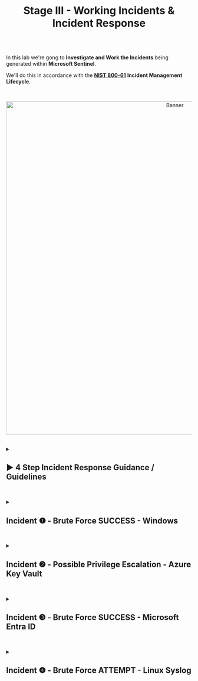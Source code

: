<br>

<h1 align="center">Stage III - Working Incidents & Incident Response</h1>

<br>

<br>

In this lab we're gong to **Investigate and Work the Incidents** being generated within **Microsoft Sentinel**.

We'll do this in accordance with the [**NIST 800-61**](https://nvlpubs.nist.gov/nistpubs/specialpublications/nist.sp.800-61r2.pdf) **Incident Management Lifecycle**.

<br>

<p align="center">
<img width="900" src="https://github.com/user-attachments/assets/c72ba407-5700-4f04-912a-3cb76e8c46dc" alt="Banner"/>
<br />
<br />


<details close> 
<summary> <h2>▶️ 4 Step Incident Response Guidance / Guidelines</h2> </summary>
<br>

## Step ➀ ➜ Preparation

We've completed this step already by:

- Setting Up **Logging** for all of our Resources.

- **Ingesting all of the Logs** into the **Log Analytics Workspace**.

- Configuring **Microsoft Sentinel** & **Alert Rules**.

<br>

<br>

## Step ➁ ➜ Detection & Analysis

<br>

>   <details close> 
>   
> **<summary> 📝 Explanation</summary>**
> 
> This phase gets kicked off when someone notices some kind of **Anomaly in the System**.
> 
> In our case we configured a bunch of Alerts ➜ and the fact that an **Incident was Created** ➜ is the beggining of our **Detection Phase**.
> 
>   </details>

<br>

**1️⃣** Set the **Severity**, the **Status** & the **Owner** of the Incident.

**2️⃣** **View Full Details**.

**3️⃣** Observe the **Activity Log** (for the History of the Incident).

**4️⃣** Observe the **Entities** & **Incident Timeline**.

**5️⃣** **Investigate the Incident** and continue trying to **Determine the Scope**.

**6️⃣** **Inspect the Entities** and see if there are any **Related Events**.

**7️⃣** **Determine Legitimacy** of the Incident.

**8️⃣** If **True Positive** ➜ Continue | If **False Positive** ➜ Close it out.

<br>

<br>

## Step ➂ ➜ Containment, Eradication & Recovery

Use this simple [**Incident Response PlayBook**](https://docs.google.com/document/d/1EQ5MzN95POLaRIMulYg3PIH3UGHtDNcGdkFvgOXyEXQ/edit#heading=h.uyxi3urvol4g) to **Remediate the Incident**.

<br>

<br>

## Step ➃ ➜ Post-Incident Activity

- Document Findings

- Close out the Incident in Sentinel

<br>

  </details>

<h2></h2>

<details close> 
<summary> <h2>Incident ❶ - Brute Force SUCCESS - Windows</h2> </summary>
<br>

> This Incident gets triggered when Sentinel detects a Successful Login after Multiple Failed Attempts.
> 
> It indicates that a Brute Force Attack was Successfully Conducted.

<br>

## Incident Description

<br>

➡️ This Incident involves observation of potential **Brute Force Attempts against a Windows VM**.

<br>

![azure portal](https://github.com/user-attachments/assets/36df51b2-cdcd-42e7-ad55-d26078edda07)

<br>

<br>

## Initial Response Actions

<br>

✔ Verify the Authenticity of the Alert or Report.

✔ Immediately Isolate the Machine and Change the Password of the affected User.

✔ Identify the Origin of the Attacks and determine if they are attacking or involved with anything else.

✔ Determine How and When the attack occurred.

✔ Are the NSGs not being locked down? If so ➜ check other NSGs.

✔ Assess the Potential Impact of the Incident.

✔ What Type of Account was it? What Permissions did it have?

<br>

<br>

## Detection & Analysis

<details close> 
<summary> <h3>🎯 Step-by-Step</h3> </summary>

<br>
  
**1️⃣** Set the **Severity**, the **Status** & the **Owner** of the Incident:

<br>

![azure portal](https://github.com/user-attachments/assets/36df51b2-cdcd-42e7-ad55-d26078edda07)

<br>

<h2></h2>

<br>

**2️⃣** **View Full Details**

<br>

![azure portal](https://github.com/user-attachments/assets/36df51b2-cdcd-42e7-ad55-d26078edda07)

<br>

<h2></h2>

<br>

**3️⃣** Observe the **Activity Log**

<br>

**```Nothing to show here.```**

<br>

<h2></h2>

<br>

**4️⃣** Observe the **Entities** & **Incident Timeline**

<br>

![azure portal](https://github.com/user-attachments/assets/36df51b2-cdcd-42e7-ad55-d26078edda07)

<br>

<h2></h2>

<br>

**5️⃣** **Investigate the Incident** and continue trying to **Determine the Scope**

<br>

![azure portal](https://github.com/user-attachments/assets/36df51b2-cdcd-42e7-ad55-d26078edda07)

<br>

![azure portal](https://github.com/user-attachments/assets/36df51b2-cdcd-42e7-ad55-d26078edda07)

<br>

<h2></h2>

<br>

**6️⃣** **Inspect the Entities** and see if there are any **Related Events**

<br>

The Entity is involved with other **Brute Force Attempts** during the same period.

<br>

![azure portal](https://github.com/user-attachments/assets/36df51b2-cdcd-42e7-ad55-d26078edda07)

<br>

<br>

<h2></h2>

<br>

**7️⃣** **Determine Legitimacy** of the Incident

<br>

Determined to be ➜ a **Legitimate Incident** ✅

<br>

<h2></h2>

<br>

**8️⃣** If **True Positive** ➜ Continue | If **False Positive** ➜ Close it out

<br>

Determined to be ➜ a **True Positive** ✅

From the **Investigation** ➜ you can see that the **Attacker / Entity** ```63.143.47.155``` is also involved in **4 other Brute Force Attempt Instances**.

<br>

  </details>

<br>

<br>

## Containment, Eradication & Recovery

<br>

<details close> 
  
**<summary> 💡 Note</summary>**

<br>

I will address this later ➜ in the **Environment Hardening Section**.

Despite that ➜ I'm including the steps here for reference from the **Incident Response Playbook**.

<br>

  </details>

<br>

✔ **Lock down the NSG** assigned to that VM ➜ either **Entirely** or to **Only Allow Necessary Traffic**.

✔ **Reset** the affected **User’s Password**.

✔ **Enable MFA**

<br>

<br>

## Post-Incident Activity

<br>

✅ Document Findings and Close out the Incident in Sentinel.

<br>

<details close> 
  
**<summary> 💡 Note</summary>**

<br>

Check out the **Lessons Learned Section** for more details on this Incident.

<br>

  </details>

<br>

  </details>

<h2></h2>

<details close> 
<summary> <h2>Incident ❷ - Possible Privilege Escalation - Azure Key Vault</h2> </summary>
<br>

> This Incident gets triggered when Sentinel detects Unusual or Unauthorized Access to Critical Credentials in Azure Key Vault.
> 
> For example ➜ when someones unauthorized reads an important Password from our Entreprise Password Manager ➜ Azure Key Vault.

<br>

## Incident Description

<br>

➡️ This Incident involves the unexpected reading of a critical **Secret** from the organization's **Key Vault**.

<br>

<br>

## Initial Response Actions

<br>

✔ Verify the Authenticity of the Alert or Report.

✔ Identify the Secret that was read and the User or Application that read it.

✔ Determine How and When the Secret was read.

✔ Assess the Potential Impact of the Incident.

<br>

<br>

## Detection & Analysis

<details close> 
<summary> <h3>🎯 Step-by-Step</h3> </summary>

<br>
  
**1️⃣** Set the **Severity**, the **Status** & the **Owner** of the Incident:

<br>

![azure portal](https://github.com/user-attachments/assets/36df51b2-cdcd-42e7-ad55-d26078edda07)

<br>

<h2></h2>

<br>

**2️⃣** **View Full Details**

<br>

![azure portal](https://github.com/user-attachments/assets/36df51b2-cdcd-42e7-ad55-d26078edda07)

<br>

<h2></h2>

<br>

**3️⃣** Observe the **Activity Log**

<br>

**```Nothing to show here.```**

<br>

<h2></h2>

<br>

**4️⃣** Observe the **Entities** & **Incident Timeline**

<br>

![azure portal](https://github.com/user-attachments/assets/36df51b2-cdcd-42e7-ad55-d26078edda07)

<br>

<h2></h2>

<br>

**5️⃣** **Investigate the Incident** and continue trying to **Determine the Scope**

<br>

![azure portal](https://github.com/user-attachments/assets/36df51b2-cdcd-42e7-ad55-d26078edda07)

<br>

![azure portal](https://github.com/user-attachments/assets/36df51b2-cdcd-42e7-ad55-d26078edda07)

<br>

<h2></h2>

<br>

**6️⃣** **Inspect the Entities** and see if there are any Related Events

<br>

![azure portal](https://github.com/user-attachments/assets/36df51b2-cdcd-42e7-ad55-d26078edda07)

<br>

<h2></h2>

<br>

**7️⃣** **Determine Legitimacy** of the Incident

<br>

Determined **NOT** to be a **Legitimate Incident** ❌

<br>

<h2></h2>

<br>

**8️⃣** If **True Positive** ➜ Continue | If **False Positive** ➜ Close it out

<br>

Determined to be ➜ a **False Positive** ❌

<br>

  </details>

<br>

<br>

## Containment, Eradication & Recovery

<br>

➡️ None.

This was me viewing Key Vault Secrets at work ➜ I'm authorized to do this.

I don't think there is anything wrong with the Rule Logic here ➜ just happened to be a legitimate and authorized Incident-Generating Event.

<br>

<br>

## Post-Incident Activity

<br>

✅ Document Findings and Close out the Incident in Sentinel.

<br>

![azure portal](https://github.com/user-attachments/assets/36df51b2-cdcd-42e7-ad55-d26078edda07)

<br>

<br>

  </details>

<h2></h2>

<details close> 
<summary> <h2>Incident ❸ - Brute Force SUCCESS - Microsoft Entra ID</h2> </summary>
<br>


> The Incident gets triggered when Sentinel detects a Successful Login to a Microsoft Entra ID Account following numerous Failed Login Attempts.
> 
> For example ➜ an Attacker Successfully Accessed a Microsoft Entra ID Account by repeatedly Guessing Passwords.

<br>

## Incident Description

<br>

➡️ This Incident involves Observation of potential **Brute Force Success against Microsoft Entra ID**.

<br>

<br>

## Initial Response Actions

<br>

✔ Verify the Authenticity of the Alert or Report.

✔ Immediately Identify and Revoke Sessions/Access for Affected User.

✔ Identify the Origin of the Attacker & Determine if they are Attacking or Involved with anything else.

✔ Assess the Potential Impact of the Incident.

✔ What Type of Account was it?

✔ What Roles did it have?

✔ How long has it been since the Breach went Unattended?

<br>

<br>

## Detection & Analysis

<details close> 
<summary> <h3>🎯 Step-by-Step</h3> </summary>

<br>
  
**1️⃣** Set the **Severity**, the **Status** & the **Owner** of the Incident:

<br>

![azure portal](https://github.com/user-attachments/assets/36df51b2-cdcd-42e7-ad55-d26078edda07)

<br>

<h2></h2>

<br>

**2️⃣** **View Full Details**

<br>

![azure portal](https://github.com/user-attachments/assets/36df51b2-cdcd-42e7-ad55-d26078edda07)

<br>

<h2></h2>

<br>

**3️⃣** Observe the **Activity Log**

<br>

**```Nothing to show here.```**

<br>

<h2></h2>

<br>

**4️⃣** Observe the **Entities** & **Incident Timeline**

<br>

![azure portal](https://github.com/user-attachments/assets/36df51b2-cdcd-42e7-ad55-d26078edda07)

<br>

<h2></h2>

<br>

**5️⃣** **Investigate the Incident** and continue trying to **Determine the Scope**

<br>

![azure portal](https://github.com/user-attachments/assets/36df51b2-cdcd-42e7-ad55-d26078edda07)

<br>

<h2></h2>

<br>

**6️⃣** **Inspect the Entities** and see if there are any Related Events

<br>

![azure portal](https://github.com/user-attachments/assets/36df51b2-cdcd-42e7-ad55-d26078edda07)

<br>

<h2></h2>

<br>

**7️⃣** **Determine Legitimacy** of the Incident

<br>

Determined **NOT** to be a **Legitimate Incident** ❌

<br>

<h2></h2>

<br>

**8️⃣** If **True Positive** ➜ Continue | If **False Positive** ➜ Close it out

<br>

Determined to be ➜ a **False Positive** ❌

<br>

  </details>

<br>

<br>

## Containment, Eradication & Recovery

<br>

➡️ None.

This was me viewing Key Vault Secrets at work ➜ I'm authorized to do this.

I don't think there is anything wrong with the Rule Logic here ➜ just happened to be a legitimate and authorized Incident-Generating Event.

<br>

<br>

## Post-Incident Activity

<br>

✅ Document Findings and Close out the Incident in Sentinel.

<br>

![azure portal](https://github.com/user-attachments/assets/36df51b2-cdcd-42e7-ad55-d26078edda07)

<br>

<br>

  </details>

<h2></h2>

<details close> 
<summary> <h2>Incident ❹ - Brute Force ATTEMPT - Linux Syslog</h2> </summary>
<br>

The following table shows the measurements taken from the insecure environment after the initial 24 hour observation period:

<br>

### Metrics - Before Securing Environment

<br>

Start Time: 1/18/2024 15:44

Stop Time: 1/19/2024 15:44

<br>

| Metric                   | Count
| ------------------------ | -----
| SecurityEvent (Windows VM)            | 29005
| Syslog (Linux VM)                   | 16562
| SecurityAlert (Microsoft Defender for Cloud)            | 4
| SecurityIncident (Sentinel Incidents)        | 204
| NSG Inbound Malicious Flows Allowed | 2837

<br>

<h2></h2>

<br>

### Attack Maps Before Hardening / Security Controls

<br>

Before taking the screenshots ➜ the Workbooks need to be edited to only show the **last 24 hours**.

💡 The query runs over the last 30 days by default.

<br>

>   <details close> 
>   
> **<summary> 📋 Steps to Edit the Maps:</summary>**
> 
> <br>
> 
> From inside the **Workbook** ➜ click on ✏️ **Edit** 
> 
> <br>
> 
> ![azure portal](https://github.com/user-attachments/assets/8085ebbc-055d-48e6-bce8-e7147d0b8ef3)
> 
> <br>
> 
> Then go all the way down and to the right ➜ click the **↑ Edit** button
> 
> <br>
> 
> ![azure portal](https://github.com/user-attachments/assets/8085ebbc-055d-48e6-bce8-e7147d0b8ef3)
> 
> <br>
> 
> Change the **Time Range** to ```Last 24 hours```
> 
> Then press the **Run Query** button
> 
> <br>
> 
> ![azure portal](https://github.com/user-attachments/assets/8085ebbc-055d-48e6-bce8-e7147d0b8ef3)
> 
> <br>
> 
> Finally ➜ click 📒**Done Editing**
> 
> <br>
> 
> ![azure portal](https://github.com/user-attachments/assets/8085ebbc-055d-48e6-bce8-e7147d0b8ef3)
> 
> <br>
> 
> ![azure portal](https://github.com/user-attachments/assets/8085ebbc-055d-48e6-bce8-e7147d0b8ef3)
> 
> <br>
> 
>   </details>

<br>

<h2></h2>

<br>

### NSG Allowed Malicious Inbound Flows:

<br>

![azure portal](https://github.com/user-attachments/assets/8085ebbc-055d-48e6-bce8-e7147d0b8ef3)

<br>

### Linux SSH Authentication Failures:

<br>

![azure portal](https://github.com/user-attachments/assets/8085ebbc-055d-48e6-bce8-e7147d0b8ef3)

<br>

### Windows RDP/SMB Authentication Failures:

<br>

![azure portal](https://github.com/user-attachments/assets/8085ebbc-055d-48e6-bce8-e7147d0b8ef3)

<br>

### MS SQL Server Authentication Failures:

<br>

![azure portal](https://github.com/user-attachments/assets/8085ebbc-055d-48e6-bce8-e7147d0b8ef3)

<br>

  </details>

<h2></h2>

<br>

<br>

<br>

<br>

<br>

<br>

<br>
  
<br>
